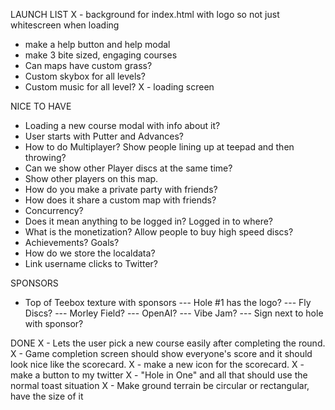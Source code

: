 LAUNCH LIST
X - background for index.html with logo so not just whitescreen when loading
- make a help button and help modal
- make 3 bite sized, engaging courses
- Can maps have custom grass?
- Custom skybox for all levels?
- Custom music for all level?
X - loading screen


NICE TO HAVE
- Loading a new course modal with info about it?
- User starts with Putter and Advances?
- How to do Multiplayer? Show people lining up at teepad and then throwing?
- Can we show other Player discs at the same time?
- Show other players on this map.
- How do you make a private party with friends?
- How does it share a custom map with friends?
- Concurrency?
- Does it mean anything to be logged in? Logged in to where?
- What is the monetization? Allow people to buy high speed discs?
- Achievements? Goals?
- How do we store the localdata?
- Link username clicks to Twitter?


SPONSORS
- Top of Teebox texture with sponsors
--- Hole #1 has the logo?
--- Fly Discs?
--- Morley Field?
--- OpenAI?
--- Vibe Jam?
--- Sign next to hole with sponsor?


DONE
X - Lets the user pick a new course easily after completing the round.
X - Game completion screen should show everyone's score and it should look nice like the scorecard.
X - make a new icon for the scorecard.
X - make a button to my twitter
X - "Hole in One" and all that should use the normal toast situation
X - Make ground terrain be circular or rectangular, have the size of it